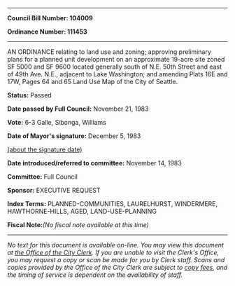 

********

**Council Bill Number: 104009**
   
**Ordinance Number: 111453**
********

 AN ORDINANCE relating to land use and zoning; approving preliminary plans for a planned unit development on an approximate 19-acre site zoned SF 5000 and SF 9600 located generally south of N.E. 50th Street and east of 49th Ave. N.E., adjacent to Lake Washington; and amending Plats 16E and 17W, Pages 64 and 65 Land Use Map of the City of Seattle.

**Status:** Passed
   
**Date passed by Full Council:** November 21, 1983
   
**Vote:** 6-3 Galle, Sibonga, Williams
   
**Date of Mayor's signature:** December 5, 1983
   
[(about the signature date)](/~public/approvaldate.htm)
   
   
   
**Date introduced/referred to committee:** November 14, 1983
   
**Committee:** Full Council
   
**Sponsor:** EXECUTIVE REQUEST
   
   
**Index Terms:** PLANNED-COMMUNITIES, LAURELHURST, WINDERMERE, HAWTHORNE-HILLS, AGED, LAND-USE-PLANNING

**Fiscal Note:**_(No fiscal note available at this time)_
********

_No text for this document is available on-line. You may view this document at [the Office of the City Clerk](http://www.seattle.gov/leg/clerk/contactUs.htm). If you are unable to visit the Clerk's Office, you may request a copy or scan be made for you by Clerk staff. Scans and copies provided by the Office of the City Clerk are subject to [copy fees](http://clerk.seattle.gov/~public/clerkfees.htm), and the timing of service is dependent on the availability of staff._

